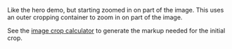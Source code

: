 Like the hero demo, but starting zoomed in on part of the image. This uses an outer cropping container to zoom in on part of the image.

See the [image crop calculator](../../tools/img-cropper) to generate the markup needed for the initial crop.
